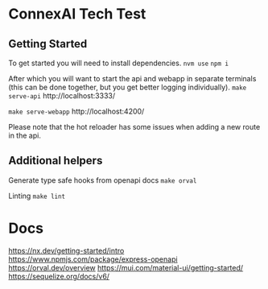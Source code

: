 # ConnexAI Tech Test

## Getting Started

To get started you will need to install dependencies.
`nvm use`
`npm i`

After which you will want to start the api and webapp in separate terminals (this can be done together, but you get better logging individually).
`make serve-api`
http://localhost:3333/

`make serve-webapp`
http://localhost:4200/

Please note that the hot reloader has some issues when adding a new route in the api.

## Additional helpers

Generate type safe hooks from openapi docs
`make orval`

Linting
`make lint`

# Docs

https://nx.dev/getting-started/intro
https://www.npmjs.com/package/express-openapi
https://orval.dev/overview
https://mui.com/material-ui/getting-started/
https://sequelize.org/docs/v6/
